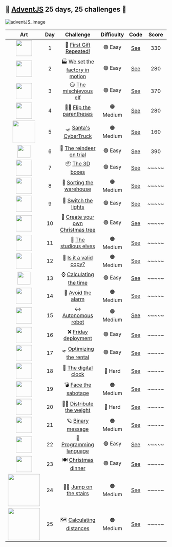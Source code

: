 ## 🎄 [AdventJS](https://adventjs.dev/es) 25 days, 25 challenges 🎄

![adventJS_image](https://github.com/Kilian-Sosa/advent-js-2023/assets/85161810/e2d2144a-c55b-4d89-b2d2-416ae4aae63a)

|                                               Art                                                | Day |                                  Challenge                                    | Difficulty  |                  Code                    | Score |
| :----------------------------------------------------------------------------------------------: | :-: | :--------------------------------------------------------------------------:  | :--------:  | :------------------------------------:   | :---: |
| <img src="https://adventjs.dev/challenges-2023/1.png" width="50" style="object-fit: contain;" /> |  1  |     🎁 [First Gift Repeated!](https://adventjs.dev/es/challenges/2023/1)      |  🟢 Easy   | [See](challenges/challenge01/README.md)   |  330  |
| <img src="https://adventjs.dev/challenges-2023/2.png" width="50" style="object-fit: contain;" /> |  2  | 🏭 [We set the factory in motion](https://adventjs.dev/es/challenges/2023/2)  |  🟢 Easy   | [See](challenges/challenge02/README.md)   |  280  |
| <img src="https://adventjs.dev/challenges-2023/3.png" width="50" style="object-fit: contain;" /> |  3  |     😏 [The mischievous elf](https://adventjs.dev/es/challenges/2023/2)       |  🟢 Easy   | [See](challenges/challenge03/README.md)   |  370  |
| <img src="https://adventjs.dev/challenges-2023/4.png" width="50" style="object-fit: contain;" /> |  4  |     😵‍💫 [Flip the parentheses](https://adventjs.dev/es/challenges/2023/4)    | 🟠 Medium  | [See](challenges/challenge04/README.md)   |  280  |
| <img src="https://adventjs.dev/challenges-2023/5.png" width="70" style="object-fit: contain;" /> |  5  |      🛷 [Santa's CyberTruck](https://adventjs.dev/es/challenges/2023/5)       | 🟠 Medium  | [See](challenges/challenge05/README.md)   |  160  |
| <img src="https://adventjs.dev/challenges-2023/6.png" width="40" style="object-fit: contain;" /> |  6  |     🦌 [The reindeer on trial](https://adventjs.dev/es/challenges/2023/6)     |  🟢 Easy   | [See](challenges/challenge06/README.md)   |  390  |
| <img src="https://adventjs.dev/challenges-2023/7.png" width="50" style="object-fit: contain;" /> |  7  |        📦 [The 3D boxes](https://adventjs.dev/es/challenges/2023/7)           |  🟢 Easy   | [See](challenges/challenge07/README.md)   | ~~~~~ |
| <img src="https://adventjs.dev/challenges-2023/8.png" width="50" style="object-fit: contain;" /> |  8  |     🏬 [Sorting the warehouse](https://adventjs.dev/es/challenges/2023/8)     | 🟠 Medium  | [See](challenges/challenge08/README.md)   | ~~~~~ |
| <img src="https://adventjs.dev/challenges-2023/9.png" width="50" style="object-fit: contain;" /> |  9  |       🚦 [Switch the lights](https://adventjs.dev/es/challenges/2023/9)        |  🟢 Easy   | [See](challenges/challenge09/README.md)   | ~~~~~ |
|<img src="https://adventjs.dev/challenges-2023/10.png" width="50" style="object-fit: contain;" /> | 10  |🎄 [Create your own Christmas tree](https://adventjs.dev/es/challenges/2023/10)|  🟢 Easy   | [See](challenges/challenge10/README.md)   | ~~~~~ |
|<img src="https://adventjs.dev/challenges-2023/11.png" width="50" style="object-fit: contain;" /> | 11  |     📖  [The studious elves](https://adventjs.dev/es/challenges/2023/11)      | 🟠 Medium  | [See](challenges/challenge11/README.md)   | ~~~~~ |
|<img src="https://adventjs.dev/challenges-2023/12.png" width="50" style="object-fit: contain;" /> | 12  |     📸 [Is it a valid copy?](https://adventjs.dev/es/challenges/2023/12)      | 🟠 Medium  | [See](challenges/challenge12/README.md)   | ~~~~~ |
|<img src="https://adventjs.dev/challenges-2023/13.png" width="40" style="object-fit: contain;" /> | 13  |    ⌚️ [Calculating the time](https://adventjs.dev/es/challenges/2023/13)      |  🟢 Easy   | [See](challenges/challenge13/README.md)   | ~~~~~ |
|<img src="https://adventjs.dev/challenges-2023/14.png" width="50" style="object-fit: contain;" /> | 14  |       🚨 [Avoid the alarm](https://adventjs.dev/es/challenges/2023/14)        | 🟠 Medium  | [See](challenges/challenge14/README.md)   | ~~~~~ |
|<img src="https://adventjs.dev/challenges-2023/15.png" width="50" style="object-fit: contain;" /> | 15  |      ↔️ [Autonomous robot](https://adventjs.dev/es/challenges/2023/15)         | 🟠 Medium  | [See](challenges/challenge15/README.md)   | ~~~~~ |
|<img src="https://adventjs.dev/challenges-2023/16.png" width="50" style="object-fit: contain;" /> | 16  |      ❌ [Friday deployment](https://adventjs.dev/es/challenges/2023/16)       |  🟢 Easy   | [See](challenges/challenge16/README.md)   | ~~~~~ |
|<img src="https://adventjs.dev/challenges-2023/17.png" width="50" style="object-fit: contain;" /> | 17  |    🛷 [Optimizing the rental](https://adventjs.dev/es/challenges/2023/17)     |  🟢 Easy   | [See](challenges/challenge17/README.md)   | ~~~~~ |
|<img src="https://adventjs.dev/challenges-2023/18.png" width="50" style="object-fit: contain;" /> | 18  |    🔢 [The digital clock](https://adventjs.dev/es/challenges/2023/18)         |  🔴 Hard   | [See](challenges/challenge18/README.md)   | ~~~~~ |
|<img src="https://adventjs.dev/challenges-2023/19.png" width="50" style="object-fit: contain;" /> | 19  |     💣 [Face the sabotage](https://adventjs.dev/es/challenges/2023/19)        | 🟠 Medium  | [See](challenges/challenge19/README.md)   | ~~~~~ |
|<img src="https://adventjs.dev/challenges-2023/20.png" width="50" style="object-fit: contain;" /> | 20  |     🏋️‍♂️ [Distribute the weight](https://adventjs.dev/es/challenges/2023/20)    |  🔴 Hard   | [See](challenges/challenge20/README.md)   | ~~~~~ |
|<img src="https://adventjs.dev/challenges-2023/21.png" width="50" style="object-fit: contain;" /> | 21  |     🪐 [Binary message](https://adventjs.dev/es/challenges/2023/21)           | 🟠 Medium  | [See](challenges/challenge21/README.md)   | ~~~~~ |
|<img src="https://adventjs.dev/challenges-2023/22.png" width="50" style="object-fit: contain;" /> | 22  |     🚂 [Programming language](https://adventjs.dev/es/challenges/2023/22)     |  🟢 Easy   | [See](challenges/challenge22/README.md)   | ~~~~~ |
|<img src="https://adventjs.dev/challenges-2023/23.png" width="50" style="object-fit: contain;" /> | 23  |     🍽️ [Christmas dinner](https://adventjs.dev/es/challenges/2023/23)         |  🟢 Easy   | [See](challenges/challenge23/README.md)   | ~~~~~ |
|<img src="https://adventjs.dev/challenges-2023/24.png" width="100" style="object-fit: contain;" />| 24  |     🏃‍♂️ [Jump on the stairs](https://adventjs.dev/es/challenges/2023/24)        | 🟠 Medium | [See](challenges/challenge24/README.md)   | ~~~~~ |
|<img src="https://adventjs.dev/challenges-2023/25.png" width="100" style="object-fit: contain;" />| 25  |     🗺️ [Calculating distances](https://adventjs.dev/es/challenges/2023/25)    | 🟠 Medium  | [See](challenges/challenge25/README.md)   | ~~~~~ |
